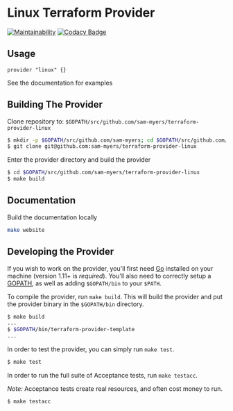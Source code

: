 Linux Terraform Provider
==================

[![Maintainability](https://api.codeclimate.com/v1/badges/2692b09c7f370d4d7143/maintainability)](https://codeclimate.com/github/sam-myers/terraform-provider-linux/maintainability)
[![Codacy Badge](https://api.codacy.com/project/badge/Grade/aa4e5171703a4db6bc18ef2c9fc530f1)](https://www.codacy.com/manual/sam-myers/terraform-provider-linux?utm_source=github.com&amp;utm_medium=referral&amp;utm_content=sam-myers/terraform-provider-linux&amp;utm_campaign=Badge_Grade)

Usage
---------------------

```
provider "linux" {}
```

See the documentation for examples

Building The Provider
---------------------

Clone repository to: `$GOPATH/src/github.com/sam-myers/terraform-provider-linux`

```sh
$ mkdir -p $GOPATH/src/github.com/sam-myers; cd $GOPATH/src/github.com/sam-myers
$ git clone git@github.com:sam-myers/terraform-provider-linux
```

Enter the provider directory and build the provider

```sh
$ cd $GOPATH/src/github.com/sam-myers/terraform-provider-linux
$ make build
```

Documentation
----------------------

Build the documentation locally

```sh
make website
```

Developing the Provider
---------------------------

If you wish to work on the provider, you'll first need [Go](http://www.golang.org) installed on your machine (version 1.11+ is *required*). You'll also need to correctly setup a [GOPATH](http://golang.org/doc/code.html#GOPATH), as well as adding `$GOPATH/bin` to your `$PATH`.

To compile the provider, run `make build`. This will build the provider and put the provider binary in the `$GOPATH/bin` directory.

```sh
$ make build
...
$ $GOPATH/bin/terraform-provider-template
...
```

In order to test the provider, you can simply run `make test`.

```sh
$ make test
```

In order to run the full suite of Acceptance tests, run `make testacc`.

*Note:* Acceptance tests create real resources, and often cost money to run.

```sh
$ make testacc
```

